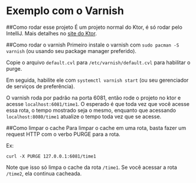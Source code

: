 # Exemplo com o Varnish

##Como rodar esse projeto
É um projeto normal do Ktor, é só rodar pelo IntelliJ. Mais detalhes no [site do Ktor](https://ktor.io/).

##Como rodar o varnish
Primeiro instale o varnish com `sudo pacman -S varnish` (ou usando seu package manager preferido).

Copie o arquivo `default.cvl` para `/etc/varnish/default.cvl` para habilitar o purge.

Em seguida, habilite ele com `systemctl varnish start` (ou seu gerenciador de serviços de preferência).

O varnish roda por padrão na porta 6081, então rode o projeto no ktor e acesse `localhost:6081/time1`.
O esperado é que toda vez que você acesse essa rota, o tempo mostrado seja o mesmo, enquanto que acessando `localhost:8080/time1` atualize o tempo toda vez que se acesse.

##Como limpar o cache
Para limpar o cache em uma rota, basta fazer um request HTTP com o verbo PURGE para a rota.

Ex:
```
curl -X PURGE 127.0.0.1:6081/time1
```

Note que isso só limpa o cache da rota `/time1`. Se você acessar a rota `/time2`, ela continua cacheada.
